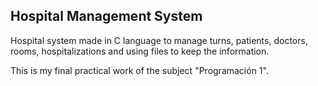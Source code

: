 ## Hospital Management System

Hospital system made in C language to manage turns, patients, doctors, rooms, hospitalizations and using files to keep the information. 

This is my final practical work of the subject "Programación 1".
